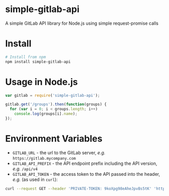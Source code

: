 # simple-gitlab-api
A simple GitLab API library for Node.js using simple request-promise calls

Install
=======

```bash
# Install from npm
npm install simple-gitlab-api
```

Usage in Node.js
================

```javascript
var gitlab = require('simple-gitlab-api');

gitlab.get('/groups').then(function(groups) {
  for (var i = 0; i < groups.length; i++)
    console.log(groups[i].name);
});
```

Environment Variables
=====================

- `GITLAB_URL` - the url to the GitLab server, _e.g._ `https://gitlab.mycompany.com`
- `GITLAB_API_PREFIX` - the API endpoint prefix including the API version, _e.g._ `/api/v4`
- `GITLAB_API_TOKEN` - the access token to the API passed into the header, _e.g._ (as used in `curl`):
```bash
curl --request GET --header 'PRIVATE-TOKEN: 9koXpg98eAheJpvBs5tK' 'https://gitlab.example.com/api/v4/projects/13083/repository/files/app%2Fmodels%2Fkey%2Erb/raw?ref=master'
```
